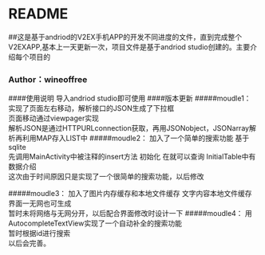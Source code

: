 # README
##这是基于andriod的V2EX手机APP的开发不同进度的文件，直到完成整个V2EXAPP,基本上一天更新一次，项目文件是基于andriod studio创建的。主要介绍每个项目的
###                             Author：wineoffree
####使用说明 
导入andriod studio即可使用
####版本更新
#####moudle1：
实现了页面左右移动，解析接口的JSON生成了下拉框<br>
页面移动通过viewpager实现<br>
解析JSON是通过HTTPURLconnection获取，再用JSONobject，JSONarray解析再利用MAP存入LIST中
#####moudle2：
加入了一个简单的搜索功能 基于sqlite<br>
先调用MainActivity中被注释的insert方法 初始化 在就可以查询 InitialTable中有数据介绍<br>
这次由于时间原因只是实现了一个很简单的搜索功能，以后修改

#####moudle3：
加入了图片内存缓存和本地文件缓存
文字内容本地文件缓存<br>
界面一无网也可生成<br>
暂时未将网络与无网分开，以后配合界面修改时设计一下
#####moudle4：
用AutocompleteTextView实现了一个自动补全的搜索功能<br>
暂时根据id进行搜索<br>
以后会完善。
